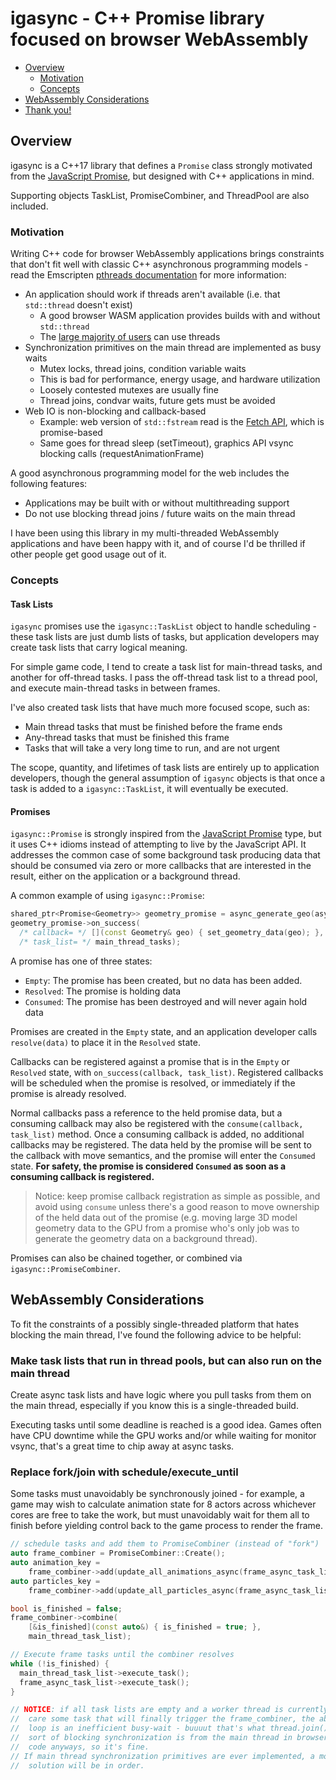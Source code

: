 # igasync - C++ Promise library focused on browser WebAssembly

<!-- TOC -->
- [Overview](#overview)
  - [Motivation](#motivation)
  - [Concepts](#concepts)
- [WebAssembly Considerations](#webassembly-considerations)
- [Thank you!](#thank-you)

## Overview

igasync is a C++17 library that defines a `Promise` class strongly motivated from the [JavaScript Promise](https://developer.mozilla.org/en-US/docs/Web/JavaScript/Reference/Global_Objects/Promise), but designed with C++ applications in mind.

Supporting objects TaskList, PromiseCombiner, and ThreadPool are also included.

### Motivation

Writing C++ code for browser WebAssembly applications brings constraints that don't fit well with classic C++ asynchronous programming models - read the Emscripten [pthreads documentation](https://emscripten.org/docs/porting/pthreads.html) for more information:

* An application should work if threads aren't available (i.e. that `std::thread` doesn't exist)
  * A good browser WASM application provides builds with and without `std::thread`
  * The [large majority of users](https://caniuse.com/sharedarraybuffer) can use threads
* Synchronization primitives on the main thread are implemented as busy waits
  * Mutex locks, thread joins, condition variable waits
  * This is bad for performance, energy usage, and hardware utilization
  * Loosely contested mutexes are usually fine
  * Thread joins, condvar waits, future gets must be avoided
* Web IO is non-blocking and callback-based
  * Example: web version of `std::fstream` read is the [Fetch API](https://developer.mozilla.org/en-US/docs/Web/API/Fetch_API/Using_Fetch), which is promise-based
  * Same goes for thread sleep (setTimeout), graphics API vsync blocking calls (requestAnimationFrame)

A good asynchronous programming model for the web includes the following features:

* Applications may be built with or without multithreading support
* Do not use blocking thread joins / future waits on the main thread

I have been using this library in my multi-threaded WebAssembly applications and have been happy with it, and of course I'd be thrilled if other people get good usage out of it.

### Concepts

#### Task Lists

`igasync` promises use the `igasync::TaskList` object to handle scheduling - these task lists are just dumb lists of tasks, but application developers may create task lists that carry logical meaning.

For simple game code, I tend to create a task list for main-thread tasks, and another for off-thread tasks. I pass the off-thread task list to a thread pool, and execute main-thread tasks in between frames.

I've also created task lists that have much more focused scope, such as:
* Main thread tasks that must be finished before the frame ends
* Any-thread tasks that must be finished this frame
* Tasks that will take a very long time to run, and are not urgent

The scope, quantity, and lifetimes of task lists are entirely up to application developers, though the general assumption of `igasync` objects is that once a task is added to a `igasync::TaskList`, it will eventually be executed.

#### Promises

`igasync::Promise` is strongly inspired from the [JavaScript Promise](https://developer.mozilla.org/en-US/docs/Web/JavaScript/Reference/Global_Objects/Promise) type, but it uses C++ idioms instead of attempting to live by the JavaScript API. It addresses the common case of some background task producing data that should be consumed via zero or more callbacks that are interested in the result, either on the application or a background thread.

A common example of using `igasync::Promise`:

```c++
shared_ptr<Promise<Geometry>> geometry_promise = async_generate_geo(async_tasks);
geometry_promise->on_success(
  /* callback= */ [](const Geometry& geo) { set_geometry_data(geo); },
  /* task_list= */ main_thread_tasks);
```

A promise has one of three states:
* `Empty`: The promise has been created, but no data has been added.
* `Resolved`: The promise is holding data
* `Consumed`: The promise has been destroyed and will never again hold data

Promises are created in the `Empty` state, and an application developer calls `resolve(data)` to place it in the `Resolved` state.

Callbacks can be registered against a promise that is in the `Empty` or `Resolved` state, with `on_success(callback, task_list)`. Registered callbacks will be scheduled when the promise is resolved, or immediately if the promise is already resolved.

Normal callbacks pass a reference to the held promise data, but a consuming callback may also be registered with the `consume(callback, task_list)` method. Once a consuming callback is added, no additional callbacks may be registered. The data held by the promise will be sent to the callback with move semantics, and the promise will enter the `Consumed` state. **For safety, the promise is considered `Consumed` as soon as a consuming callback is registered.**

> Notice: keep promise callback registration as simple as possible, and avoid using `consume` unless there's a good reason to move ownership of the held data out of the promise (e.g. moving large 3D model geometry data to the GPU from a promise who's only job was to generate the geometry data on a background thread).

Promises can also be chained together, or combined via `igasync::PromiseCombiner`.

## WebAssembly Considerations

To fit the constraints of a possibly single-threaded platform that hates blocking the main thread, I've found the following advice to be helpful:

### Make task lists that run in thread pools, but can also run on the main thread

Create async task lists and have logic where you pull tasks from them on the main thread, especially if you know this is a single-threaded build.

Executing tasks until some deadline is reached is a good idea. Games often have CPU downtime while the GPU works and/or while waiting for monitor vsync, that's a great time to chip away at async tasks.

### Replace fork/join with schedule/execute_until

Some tasks must unavoidably be synchronously joined - for example, a game may wish to calculate animation state for 8 actors across whichever cores are free to take the work, but must unavoidably wait for them all to finish before yielding control back to the game process to render the frame.

```c++
// schedule tasks and add them to PromiseCombiner (instead of "fork")
auto frame_combiner = PromiseCombiner::Create();
auto animation_key =
    frame_combiner->add(update_all_animations_async(frame_async_task_list));
auto particles_key =
    frame_combiner->add(update_all_particles_async(frame_async_task_list));

bool is_finished = false;
frame_combiner->combine(
    [&is_finished](const auto&) { is_finished = true; },
    main_thread_task_list);

// Execute frame tasks until the combiner resolves
while (!is_finished) {
  main_thread_task_list->execute_task();
  frame_async_task_list->execute_task();
}

// NOTICE: if all task lists are empty and a worker thread is currently taking
//  care some task that will finally trigger the frame_combiner, the above while
//  loop is an inefficient busy-wait - buuuut that's what thread.join() and any
//  sort of blocking synchronization is from the main thread in browser WASM
//  code anyways, so it's fine.
// If main thread synchronization primitives are ever implemented, a more clever
//  solution will be in order.
```
